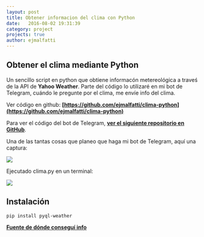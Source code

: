 ```yaml
---
layout: post
title: Obtener informacion del clima con Python
date:   2016-08-02 19:31:39
category: project
projects: true
author: ejmalfatti
---
```

Obtener el clima mediante Python
---

Un sencillo script en python que obtiene informacón metereológica a traveś de la API de **Yahoo Weather**. Parte del código lo utilizaré en mi bot de Telegram, cuándo le pregunte por el clima, me envíe info del clima.

Ver código en github: **[https://github.com/ejmalfatti/clima-python](https://github.com/ejmalfatti/clima-python)**

Para ver el código del bot de Telegram, **[ver el siguiente repositorio en GitHub](https://github.com/ejmalfatti/telegramBot)**.

Una de las tantas cosas que planeo que haga mi bot de Telegram, aquí una captura:

![](https://ejmalfatti.github.io/imagenes/clima-botTelegram.png)

Ejecutado clima.py en un terminal:

![](https://ejmalfatti.github.io/imagenes/clima-python.png)

Instalación
---

	pip install pyql-weather

[**Fuente de dónde conseguí info**](http://pythoniza.me/pronostico-del-clima-con-python-y-yahoo/)

